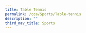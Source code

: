 ```yaml
---
title: Table Tennis
permalink: /cca/Sports/Table-tennis
description: ""
third_nav_title: Sports
---
```

